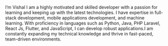 I’m Vishal I am a highly motivated and skilled developer with a passion for learning and keeping up with the latest technologies. I have expertise in full-stack development, mobile applications development, and machine learning. With proficiency in languages such as Python, Java, PHP Laravel, React Js, Flutter, and JavaScript, I can develop robust applications.I am constantly expanding my technical knowledge and thrive in fast-paced, team-driven environments.


<!---
Vishal-42/Vishal-42 is a ✨ special ✨ repository because its `README.md` (this file) appears on your GitHub profile.
You can click the Preview link to take a look at your changes.
--->

